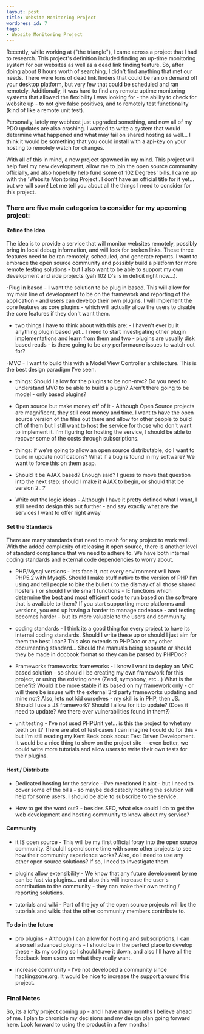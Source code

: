 ```yaml
---
layout: post
title: Website Monitoring Project
wordpress_id: 7
tags:
- Website Monitoring Project
---
```


Recently, while working at ("the triangle"), I came across a project that I had to research.  This project's definition included finding an up-time monitoring system for our websites as well as a dead link finding feature.  So, after doing about 8 hours worth of searching, I didn't find anything that met our needs.  There were tons of dead link finders that could be ran on demand off your desktop platform, but very few that could be scheduled and ran remotely.  Additionally, it was hard to find any remote uptime monitoring systems that allowed the flexibility I was looking for - the ability to check for website up - to not give false positives, and to remotely test functionality (kind of like a remote unit test).

Personally, lately my webhost just upgraded something, and now all of my PDO updates are also crashing.  I wanted to write a system that would determine what happened and what may fail on shared hosting as well... I think it would be something that you could install with a api-key on your hosting to remotely watch for changes.

With all of this in mind,  a new project spawned in my mind.  This project will help fuel my new development, allow me to join the open source community officially, and also hopefully help fund some of 102 Degrees' bills.  I came up with the 'Website Monitoring Project'.  I don't have an official title for it yet... but we will soon!  Let me tell you about all the things I need to consider for this project.

### There are five main categories to consider for my upcoming project:

#### Refine the Idea

The idea is to provide a service that will monitor websites remotely, possibly bring in local debug information, and will look for broken links.  These three features need to be ran remotely, scheduled, and generate reports.  I want to embrace the open source community and possibly build a platform for more remote testing solutions - but I also want to be able to support my own development and side projects (yah 102 D's is in deficit right now...).

-Plug in based - I want the solution to be plug in based.  This will allow for my main line of development to be on the framework and reporting of the application - and users can develop their own plugins.  I will implement the core features as core plugins - which will actually allow the users to disable the core features if they don't want them.

- two things I have to think about with this are: - I haven't ever built anything plugin based yet... I need to start investigating other plugin implementations and learn from them and two - plugins are usually disk based reads - is there going to be any performacne issues to watch out for?

-MVC - I want to build this with a Model View Controller architecture.  This is the best design paradigm I've seen.

- things: Should I allow for the plugins to be non-mvc?  Do you need to understand MVC to be able to build a plugin?  Aren't there going to be model - only based plugins?

- Open source but make money off of it - Although Open Source projects are magnificent, they still cost money and time.  I want to have the open source version of the files out there and allow for other people to build off of them but I still want to host the service for those who don't want to implement it.  I'm figuring for hosting the service, I should be able to recover some of the costs through subscriptions.

- things: if we're going to allow an open source distributable, do I want to build in update notifications?  What if a bug is found in my software?  We want to force this on them asap.

- Should it be AJAX based?  Enough said?  I guess to move that question into the next step: should I make it AJAX to begin, or should that be version 2...?

- Write out the logic ideas - Although I have it pretty defined what I want, I still need to design this out further - and say exactly what are the services I want to offer right away

#### Set the Standards

There are many standards that need to mesh for any project to work well.  With the added complexity of releasing it open source, there is another level of standard compliance that we need to adhere to.  We have both internal coding standards and external code dependencies to worry about.

- PHP/Mysql versions - lets face it, not every environment will have PHP5.2 with Mysql5.  Should I make stuff native to the version of PHP I'm using and tell people to bite the bullet ( to the dismay of all those shared hosters ) or should I write smart functions - IE functions which determine the best and most efficient code to run based on the software that is available to them?  If you start supporting more platforms and versions, you end up having a harder to manage codebase - and testing becomes harder - but its more valuable to the users and community.

- coding standards - I think its a good thing for every project to have its internal coding standards.  Should I write these up or should I just aim for them the best I can?  This also extends to PHPDoc or any other documenting standard... Should the manuals being separate or should they be made in docbook format so they can be parsed by PHPDoc?

- Frameworks frameworks frameworks - I know I want to deploy an MVC based solution - so should I be creating my own framework for this project, or using the existing ones (Zend, symphony, etc...)  What is the benefit?  Would it be more stable if its based on my framework only - or will there be issues with the external 3rd party frameworks updating and mine not?  Also, lets not kid ourselves - my skill is in PHP, then JS.  Should I use a JS framework?  Should I allow for it to update?  (Does it need to update? Are there ever vulnerabilities found in them?)

- unit testing - I've not used PHPUnit yet... is this the project to whet my teeth on it?  There are alot of test cases I can imagine I could do  for this - but I'm still reading my Kent Beck book about Test Driven Development.  It would be a nice thing to show on the project site -- even better, we could write more tutorials and allow users to write their own tests for their plugins.

#### Host / Distribute

- Dedicated hosting for the service - I've mentioned it alot - but I need to cover some of the bills - so maybe dedicatedly hosting the solution will help for some users.  I should be able to subscribe to the service.

- How to get the word out?  - besides SEO, what else could I do to get the web development and hosting community to know about my service?

#### Community

- it IS open source - This will be my first official foray into  the open source community.  Should I spend some time with some other projects to see how their community experience works?  Also, do I need to use any other open source solutions? If so, I need to investigate them.

- plugins allow extensibility - We know that any future development by me can be fast via plugins... and also this will increase the user's contribution to the community - they can make their own testing / reporting solutions.

- tutorials and wiki - Part of the joy of the open source projects will be the tutorials and wikis that the other community members contribute to.

#### To do in the future

- pro plugins - Although I can allow for hosting and subscriptions, I can also sell advanced plugins - I should be in the perfect place to develop these - its my coding so I should have it down, and also I'll have all the feedback from users on what they really want.

- increase community - I've not developed a community since hackingzone.org.  It would be nice to increase the support around this project.

### Final Notes

So, its a lofty project coming up - and I have many months I believe ahead of me.  I plan to chronicle my decisions and my design plan going forward here.  Look forward to using the product in a few months!
